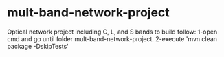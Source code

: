 # mult-band-network-project
Optical network project including C, L, and S bands
to build follow:
1-open cmd and go until folder mult-band-network-project.
2-execute 'mvn clean package -DskipTests'